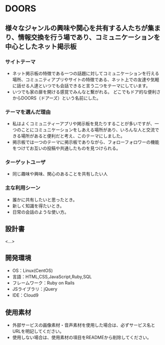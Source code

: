 # DOORS

## 様々なジャンルの興味や関心を共有する人たちが集まり、情報交換を行う場であり、コミュニケーションを中心としたネット掲示板
### サイトテーマ
* ネット掲示板の特徴である一つの話題に対してコミュニケーションを行える場所、コミュニティアプリやサイトの特徴である、ネット上での友達や気軽に話せる人達といつでも会話できると言う二つをテーマにしています。
* いつでも家の扉を開ける感覚でみんなと繋がれる。 どこでもドア的な便利さからDOORS（ドアーズ）という名前にした。


### テーマを選んだ理由
* 私はよくコミュニティーアプリや掲示板を見たりすることが多いですが、一つのことにコミュニケーションをしあえる場所があり、いろんな人と交流できる場所があると便利だと考え、このテーマにしました。
* 掲示板では一つのテーマに掲示板でありながら、フォローフォロワーの機能をつけてお互いの投稿や共通したものを見つけられる。

### ターゲットユーザ
* 同じ趣味や興味、関心のあることを共有したい人

### 主な利用シーン
* 誰かに共有したいと思ったとき。
* 新しく知識を得たいとき。
* 日常の会話のような使い方。

## 設計書
<...>

## 開発環境
- OS：Linux(CentOS)
- 言語：HTML,CSS,JavaScript,Ruby,SQL
- フレームワーク：Ruby on Rails
- JSライブラリ：jQuery
- IDE：Cloud9

## 使用素材
- 外部サービスの画像素材・音声素材を使用した場合は、必ずサービス名とURLを明記してください。
- 使用しない場合は、使用素材の項目をREADMEから削除してください。